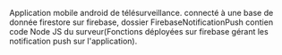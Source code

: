 Application mobile android de télésurveillance.
connecté à une base de donnée firestore sur firebase, dossier FirebaseNotificationPush contien code Node JS du surveur(Fonctions déployées
sur firebase gérant les notification push sur l'application).
